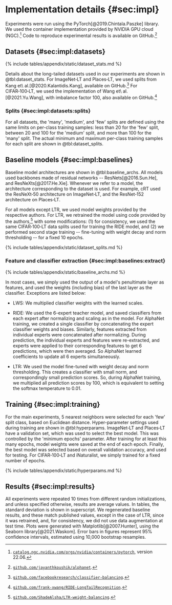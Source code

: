 <!-- cSpell:ignore Kang, matplotlib, seaborn -->

# Implementation details {#sec:impl}

Experiments were run using the PyTorch[@2019.Chintala.Paszke] library.
We used the container implementation provided by NVIDIA GPU cloud
(NGC).[^note:container_link] Code to reproduce experimental results is
available on GitHub.[^note:self_repo]

## Datasets {#sec:impl:datasets}

{% include tables/appendix/static/dataset_stats.md %}

Details about the long-tailed datasets used in our experiments are shown
in @tbl:dataset_stats. For ImageNet‑LT and Places‑LT, we used splits
from Kang et\ al.[@2020.Kalantidis.Kang], available on
GitHub.[^note:cls_bal_repo] For CIFAR‑100‑LT, we used the implementation
of Wang et\ al.[@2021.Yu.Wang], with imbalance factor 100, also
available on GitHub.[^note:ride_repo]

### Splits {#sec:impl:datasets:splits}

For all datasets, the 'many', 'medium', and 'few' splits are defined
using the same limits on per-class training samples: less than 20 for
the 'few' split, between 20 and 100 for the 'medium' split, and more
than 100 for the 'many' split. The actual minimum and maximum per-class
training samples for each split are shown in @tbl:dataset_splits.

## Baseline models {#sec:impl:baselines}

Baseline model architectures are shown in @tbl:baseline_archs. All
models used backbones made of residual networks --
ResNets[@2016.Sun.He], and ResNeXts[@2017.He.Xie]. Whenever we refer to
a model, the architecture corresponding to the dataset is used. For
example, cRT used the ResNeXt‑50 architecture on ImageNet‑LT, and the
ResNet‑152 architecture on Places‑LT.

For all models except LTR, we used model weights provided by the
respective authors. For LTR, we retrained the model using code provided
by the authors,[^note:ltr_repo] with some modifications: (1) for
consistency, we used the same CIFAR‑100‑LT data splits used for training
the RIDE model, and (2) we performed second stage training --
fine-tuning with weight decay and norm thresholding -- for a fixed 10
epochs.

{% include tables/appendix/static/dataset_splits.md %}

### Feature and classifier extraction {#sec:impl:baselines:extract}

{% include tables/appendix/static/baseline_archs.md %}

In most cases, we simply used the output of a model's penultimate layer
as features, and used the weights (including bias) of the last layer as
the classifier. Exceptions are listed below:

* LWS: We multiplied classifier weights with the learned scales.

* RIDE: We used the 6-expert teacher model, and saved classifiers from
  each expert after normalizing and scaling as in the model. For
  AlphaNet training, we created a single classifier by concatenating the
  expert classifier weights and biases. Similarly, features extracted
  from individual experts were concatenated after normalizing. During
  prediction, the individual experts and features were re-extracted, and
  experts were applied to their corresponding features to get 6
  predictions, which were then averaged. So AlphaNet learned
  coefficients to update all 6 experts simultaneously.

* LTR: We used the model fine-tuned with weight decay and norm
  thresholding. This creates a classifier with small norm, and
  correspondingly small prediction scores. So, during AlphaNet training,
  we multiplied all prediction scores by 100, which is equivalent to
  setting the softmax temperature to 0.01.

## Training {#sec:impl:training}

For the main experiments, 5 nearest neighbors were selected for each
'few' split class, based on Euclidean distance. Hyper-parameter settings
used during training are shown in @tbl:hyperparams. ImageNet‑LT and
Places‑LT have a validation set, which was used to select the best
model. This was controlled by the 'minimum epochs' parameter. After
training for at least this many epochs, model weights were saved at the
end of each epoch. Finally, the best model was selected based on overall
validation accuracy, and used for testing. For CIFAR‑100‑LT and
iNaturalist, we simply trained for a fixed number of epochs.

{% include tables/appendix/static/hyperparams.md %}

## Results {#sec:impl:results}

All experiments were repeated 10 times from different random
initializations, and unless specified otherwise, results are average
values. In tables, the standard deviation is shown in superscript. We
regenerated baseline results, and these match published values, except
in the case of LTR, since it was retrained, and, for consistency, we did
not use data augmentation at test time. Plots were generated with
Matplotlib[@2007.Hunter], using the Seaborn library[@2021.Waskom]. Error
bars in figures represent 95% confidence intervals, estimated using
10,000 bootstrap resamples.

<!-- cSpell: disable -->

[^note:container_link]:
    [`catalog.ngc.nvidia.com/orgs/nvidia/containers/pytorch`](https://catalog.ngc.nvidia.com/orgs/nvidia/containers/pytorch),
    version 22.06.

[^note:self_repo]:
    [`github.com/jayanthkoushik/alphanet`](https://github.com/jayanthkoushik/alphanet).

[^note:cls_bal_repo]:
    [`github.com/facebookresearch/classifier-balancing`](https://github.com/facebookresearch/classifier-balancing).

[^note:ride_repo]:
    [`github.com/frank-xwang/RIDE-LongTailRecognition`](https://github.com/frank-xwang/RIDE-LongTailRecognition).

[^note:ltr_repo]:
    [`github.com/ShadeAlsha/LTR-weight-balancing`](https://github.com/ShadeAlsha/LTR-weight-balancing).

<!-- cSpell: enable -->
